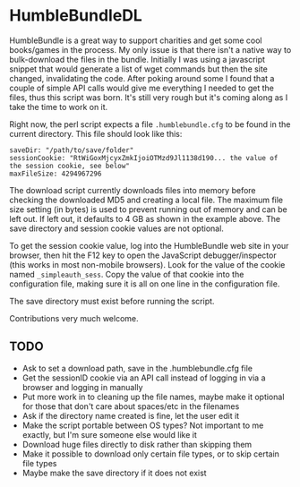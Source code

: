 # HumbleBundleDL

HumbleBundle is a great way to support charities and get some cool books/games in the process. My only issue is that there isn't a native way to bulk-download the files in the bundle. Initially I was using a javascript snippet that would generate a list of wget commands but then the site changed, invalidating the code. After poking around some I found that a couple of simple API calls would give me everything I needed to get the files, thus this script was born. It's still very rough but it's coming along as I take the time to work on it.

Right now, the perl script expects a file `.humblebundle.cfg` to be found in the current directory.  This file should look like this:

```
saveDir: "/path/to/save/folder"
sessionCookie: "RtWiGoxMjcyxZmkIjoiOTMzd9Jl1138d190... the value of the session cookie, see below"
maxFileSize: 4294967296
```

The download script currently downloads files into memory before checking the downloaded MD5 and creating a local file.  The maximum file size setting (in bytes) is used to prevent running out of memory and can be left out.  If left out, it defaults to 4 GB as shown in the example above.  The save directory and session cookie values are not optional.

To get the session cookie value, log into the HumbleBundle web site in your browser, then hit the F12 key to open the JavaScript debugger/inspector (this works in most non-mobile browsers).  Look for the value of the cookie named `_simpleauth_sess`.  Copy the value of that cookie into the configuration file, making sure it is all on one line in the configuration file.

The save directory must exist before running the script.

Contributions very much welcome.

## TODO
* Ask to set a download path, save in the .humblebundle.cfg file
* Get the sessionID cookie via an API call instead of logging in via a browser and logging in manually
* Put more work in to cleaning up the file names, maybe make it optional for those that don't care about spaces/etc in the filenames
* Ask if the directory name created is fine, let the user edit it
* Make the script portable between OS types? Not important to me exactly, but I'm sure someone else would like it
* Download huge files directly to disk rather than skipping them
* Make it possible to download only certain file types, or to skip certain file types
* Maybe make the save directory if it does not exist
